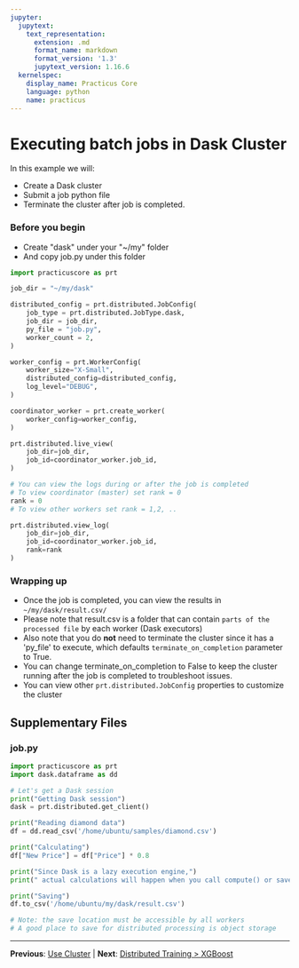 ```yaml
---
jupyter:
  jupytext:
    text_representation:
      extension: .md
      format_name: markdown
      format_version: '1.3'
      jupytext_version: 1.16.6
  kernelspec:
    display_name: Practicus Core
    language: python
    name: practicus
---
```


# Executing batch jobs in Dask Cluster

In this example we will:
- Create a Dask cluster
- Submit a job python file
- Terminate the cluster after job is completed.

### Before you begin
- Create "dask" under your "~/my" folder
- And copy job.py under this folder

```python
import practicuscore as prt

job_dir = "~/my/dask"

distributed_config = prt.distributed.JobConfig(
    job_type = prt.distributed.JobType.dask,
    job_dir = job_dir,
    py_file = "job.py",
    worker_count = 2,
)

worker_config = prt.WorkerConfig(
    worker_size="X-Small",
    distributed_config=distributed_config,
    log_level="DEBUG",
)

coordinator_worker = prt.create_worker(
    worker_config=worker_config,
)
```

```python
prt.distributed.live_view(
    job_dir=job_dir,
    job_id=coordinator_worker.job_id,
)
```

```python
# You can view the logs during or after the job is completed
# To view coordinator (master) set rank = 0
rank = 0
# To view other workers set rank = 1,2, ..

prt.distributed.view_log(
    job_dir=job_dir,
    job_id=coordinator_worker.job_id,
    rank=rank
)
```

### Wrapping up
- Once the job is completed, you can view the results in `~/my/dask/result.csv/`
- Please note that result.csv is a folder that can contain `parts of the processed file` by each worker (Dask executors)
- Also note that you do **not** need to terminate the cluster since it has a 'py_file' to execute, which defaults `terminate_on_completion` parameter to True.
- You can change terminate_on_completion to False to keep the cluster running after the job is completed to troubleshoot issues.
- You can view other `prt.distributed.JobConfig` properties to customize the cluster


## Supplementary Files

### job.py
```python
import practicuscore as prt 
import dask.dataframe as dd

# Let's get a Dask session
print("Getting Dask session")
dask = prt.distributed.get_client()

print("Reading diamond data")
df = dd.read_csv('/home/ubuntu/samples/diamond.csv')  

print("Calculating")
df["New Price"] = df["Price"] * 0.8

print("Since Dask is a lazy execution engine,")
print(" actual calculations will happen when you call compute() or save.")

print("Saving")
df.to_csv('/home/ubuntu/my/dask/result.csv')

# Note: the save location must be accessible by all workers
# A good place to save for distributed processing is object storage

```


---

**Previous**: [Use Cluster](../interactive/use-cluster.md) | **Next**: [Distributed Training > XGBoost](../distributed-training/xgboost.md)
